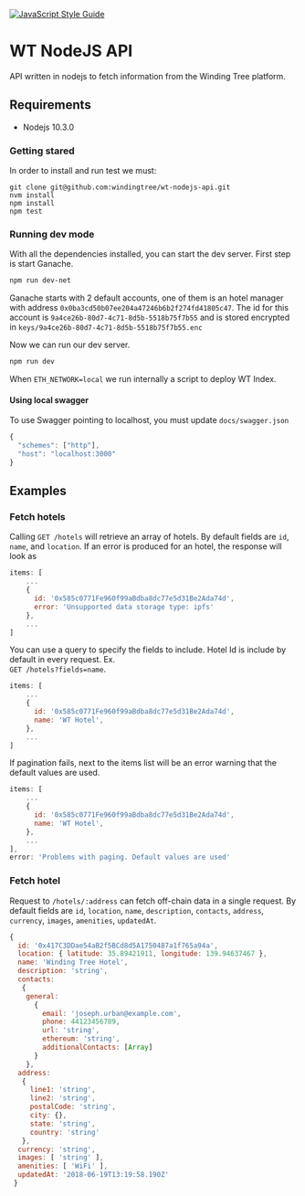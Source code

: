 [![JavaScript Style Guide](https://img.shields.io/badge/code_style-standard-brightgreen.svg)](https://standardjs.com)
# WT NodeJS API
API written in nodejs to fetch information from  the Winding Tree platform.

## Requirements
- Nodejs 10.3.0

### Getting stared
In order to install and run test we must:
```
git clone git@github.com:windingtree/wt-nodejs-api.git
nvm install
npm install
npm test
```

### Running dev mode
With all the dependencies installed, you can start the dev server.
First step is start Ganache.
```bash
npm run dev-net
```

Ganache starts with 2 default accounts, one of them is an hotel manager with address `0x0ba3cd50b07ee204a47246b6b2f274fd41805c47`.
The id for this account is `9a4ce26b-80d7-4c71-8d5b-5518b75f7b55` and is stored
encrypted in `keys/9a4ce26b-80d7-4c71-8d5b-5518b75f7b55.enc`

Now we can run our dev server.
```bash
npm run dev
```
When `ETH_NETWORK=local` we run internally a script to deploy WT Index.

#### Using local swagger

To use Swagger pointing to localhost, you must update `docs/swagger.json`

```javascript
{
  "schemes": ["http"],
  "host": "localhost:3000"
}

```

## Examples
### Fetch hotels

Calling `GET /hotels` will retrieve an array of hotels. By default fields are `id`, `name`, and `location`.
If an error is produced for an hotel, the response will look as
```javascript
items: [
    ...
    { 
      id: '0x585c0771Fe960f99aBdba8dc77e5d31Be2Ada74d',
      error: 'Unsupported data storage type: ipfs' 
    },
    ...
]
```

You can use a query to specify the fields to include. Hotel Id is include by default in every request. Ex.  
`GET /hotels?fields=name`.

```javascript
items: [
    ...
    { 
      id: '0x585c0771Fe960f99aBdba8dc77e5d31Be2Ada74d',
      name: 'WT Hotel',
    },
    ...
]
```

If pagination fails, next to the items list will be an error warning that the default values are used.

```javascript
items: [
    ...
    { 
      id: '0x585c0771Fe960f99aBdba8dc77e5d31Be2Ada74d',
      name: 'WT Hotel',
    },
    ...
],
error: 'Problems with paging. Default values are used'
```
### Fetch hotel

Request to `/hotels/:address` can fetch off-chain data in a single request. By default fields are `id`, `location`, 
`name`, `description`, `contacts`, `address`, `currency`, `images`, `amenities`, `updatedAt`.


```javascript
{ 
  id: '0x417C3DDae54aB2f5BCd8d5A1750487a1f765a94a',
  location: { latitude: 35.89421911, longitude: 139.94637467 },
  name: 'Winding Tree Hotel',
  description: 'string',
  contacts: 
   { 
    general: 
      { 
        email: 'joseph.urban@example.com',
        phone: 44123456789,
        url: 'string',
        ethereum: 'string',
        additionalContacts: [Array] 
      } 
    },
  address: 
   { 
     line1: 'string',
     line2: 'string',
     postalCode: 'string',
     city: {},
     state: 'string',
     country: 'string' 
   },
  currency: 'string',
  images: [ 'string' ],
  amenities: [ 'WiFi' ],
  updatedAt: '2018-06-19T13:19:58.190Z'
 }

```
